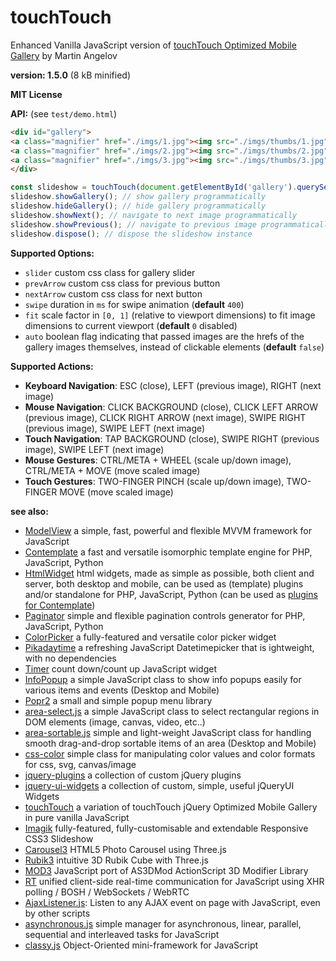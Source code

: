 # touchTouch

Enhanced Vanilla JavaScript version of [touchTouch Optimized Mobile Gallery](https://github.com/tutorialzine/touchTouch) by Martin Angelov

**version: 1.5.0** (8 kB minified)


**MIT License**


**API:** (see `test/demo.html`)

```html
<div id="gallery">
<a class="magnifier" href="./imgs/1.jpg"><img src="./imgs/thumbs/1.jpg" /></a>
<a class="magnifier" href="./imgs/2.jpg"><img src="./imgs/thumbs/2.jpg" /></a>
<a class="magnifier" href="./imgs/3.jpg"><img src="./imgs/thumbs/3.jpg" /></a>
</div>
```
```javascript
const slideshow = touchTouch(document.getElementById('gallery').querySelectorAll('.magnifier'), options);
slideshow.showGallery(); // show gallery programmatically
slideshow.hideGallery(); // hide gallery programmatically
slideshow.showNext(); // navigate to next image programmatically
slideshow.showPrevious(); // navigate to previous image programmatically
slideshow.dispose(); // dispose the slideshow instance
```

**Supported Options:**

* `slider` custom css class for gallery slider
* `prevArrow` custom css class for previous button
* `nextArrow` custom css class for next button
* `swipe` duration in `ms` for swipe animation (**default** `400`)
* `fit` scale factor in `[0, 1]` (relative to viewport dimensions) to fit image dimensions to current viewport (**default** `0` disabled)
* `auto` boolean flag indicating that passed images are the hrefs of the gallery images themselves, instead of clickable elements (**default** `false`)


**Supported Actions:**

* **Keyboard Navigation**: ESC (close), LEFT (previous image), RIGHT (next image)
* **Mouse Navigation**: CLICK BACKGROUND (close), CLICK LEFT ARROW (previous image), CLICK RIGHT ARROW (next image), SWIPE RIGHT (previous image), SWIPE LEFT (next image)
* **Touch Navigation**: TAP BACKGROUND (close), SWIPE RIGHT (previous image), SWIPE LEFT (next image)
* **Mouse Gestures**: CTRL/META + WHEEL (scale up/down image), CTRL/META + MOVE (move scaled image)
* **Touch Gestures**: TWO-FINGER PINCH (scale up/down image), TWO-FINGER MOVE (move scaled image)


**see also:**

* [ModelView](https://github.com/foo123/modelview.js) a simple, fast, powerful and flexible MVVM framework for JavaScript
* [Contemplate](https://github.com/foo123/Contemplate) a fast and versatile isomorphic template engine for PHP, JavaScript, Python
* [HtmlWidget](https://github.com/foo123/HtmlWidget) html widgets, made as simple as possible, both client and server, both desktop and mobile, can be used as (template) plugins and/or standalone for PHP, JavaScript, Python (can be used as [plugins for Contemplate](https://github.com/foo123/Contemplate/blob/master/src/js/plugins/plugins.txt))
* [Paginator](https://github.com/foo123/Paginator)  simple and flexible pagination controls generator for PHP, JavaScript, Python
* [ColorPicker](https://github.com/foo123/ColorPicker) a fully-featured and versatile color picker widget
* [Pikadaytime](https://github.com/foo123/Pikadaytime) a refreshing JavaScript Datetimepicker that is ightweight, with no dependencies
* [Timer](https://github.com/foo123/Timer) count down/count up JavaScript widget
* [InfoPopup](https://github.com/foo123/InfoPopup) a simple JavaScript class to show info popups easily for various items and events (Desktop and Mobile)
* [Popr2](https://github.com/foo123/Popr2) a small and simple popup menu library
* [area-select.js](https://github.com/foo123/area-select.js) a simple JavaScript class to select rectangular regions in DOM elements (image, canvas, video, etc..)
* [area-sortable.js](https://github.com/foo123/area-sortable.js) simple and light-weight JavaScript class for handling smooth drag-and-drop sortable items of an area (Desktop and Mobile)
* [css-color](https://github.com/foo123/css-color) simple class for manipulating color values and color formats for css, svg, canvas/image
* [jquery-plugins](https://github.com/foo123/jquery-plugins) a collection of custom jQuery plugins
* [jquery-ui-widgets](https://github.com/foo123/jquery-ui-widgets) a collection of custom, simple, useful jQueryUI Widgets
* [touchTouch](https://github.com/foo123/touchTouch) a variation of touchTouch jQuery Optimized Mobile Gallery in pure vanilla JavaScript
* [Imagik](https://github.com/foo123/Imagik) fully-featured, fully-customisable and extendable Responsive CSS3 Slideshow
* [Carousel3](https://github.com/foo123/Carousel3) HTML5 Photo Carousel using Three.js
* [Rubik3](https://github.com/foo123/Rubik3) intuitive 3D Rubik Cube with Three.js
* [MOD3](https://github.com/foo123/MOD3) JavaScript port of AS3DMod ActionScript 3D Modifier Library
* [RT](https://github.com/foo123/RT) unified client-side real-time communication for JavaScript using XHR polling / BOSH / WebSockets / WebRTC
* [AjaxListener.js](https://github.com/foo123/AjaxListener.js): Listen to any AJAX event on page with JavaScript, even by other scripts
* [asynchronous.js](https://github.com/foo123/asynchronous.js) simple manager for asynchronous, linear, parallel, sequential and interleaved tasks for JavaScript
* [classy.js](https://github.com/foo123/classy.js) Object-Oriented mini-framework for JavaScript

